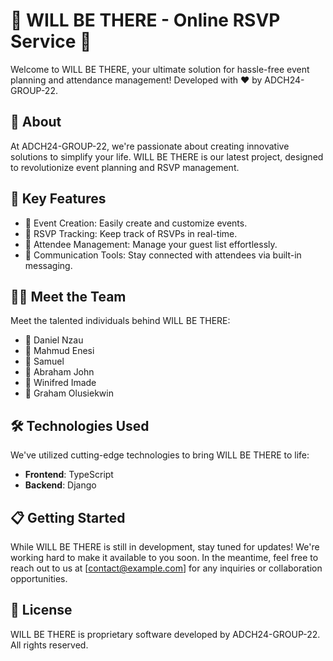 # 🎉 WILL BE THERE - Online RSVP Service 🎉

Welcome to WILL BE THERE, your ultimate solution for hassle-free event planning and attendance management! Developed with ❤️ by ADCH24-GROUP-22.

## 🚀 About

At ADCH24-GROUP-22, we're passionate about creating innovative solutions to simplify your life. WILL BE THERE is our latest project, designed to revolutionize event planning and RSVP management.

## 🌟 Key Features

- 📅 Event Creation: Easily create and customize events.
- 📝 RSVP Tracking: Keep track of RSVPs in real-time.
- 👥 Attendee Management: Manage your guest list effortlessly.
- 📧 Communication Tools: Stay connected with attendees via built-in messaging.

## 👨‍💻 Meet the Team

Meet the talented individuals behind WILL BE THERE:
- 👨 Daniel Nzau
- 👨 Mahmud Enesi
- 👨 Samuel
- 👨 Abraham John
- 👩 Winifred Imade
- 👨 Graham Olusiekwin

## 🛠️ Technologies Used

We've utilized cutting-edge technologies to bring WILL BE THERE to life:
- **Frontend**: TypeScript
- **Backend**: Django

## 📋 Getting Started

While WILL BE THERE is still in development, stay tuned for updates! We're working hard to make it available to you soon. In the meantime, feel free to reach out to us at [contact@example.com] for any inquiries or collaboration opportunities.

## 📄 License

WILL BE THERE is proprietary software developed by ADCH24-GROUP-22. All rights reserved.
